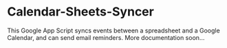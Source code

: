 # Calendar-Sheets-Syncer

This Google App Script syncs events between a spreadsheet and a Google Calendar, and can send email reminders. More documentation soon...
